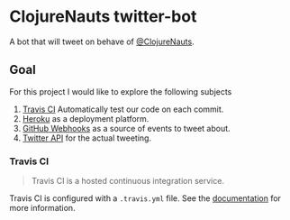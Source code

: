 ClojureNauts twitter-bot
========================

A bot that will tweet on behave of [@ClojureNauts][].

Goal
----

For this project I would like to explore the following subjects

1. [Travis CI][travisci] Automatically test our code on each commit.
2. [Heroku][heroku] as a deployment platform.
3. [GitHub Webhooks][webhooks] as a source of events to tweet about.
4. [Twitter API][twitter] for the actual tweeting.


### Travis CI

> Travis CI is a hosted continuous integration service.

Travis CI is configured with a `.travis.yml` file. See the [documentation][travis-docs] for more information.

[@ClojureNauts]: https://twitter.com/ClojureNauts
[travisci]: https://travis-ci.org/
[heroku]: https://www.heroku.com/
[webhooks]: https://developer.github.com/webhooks/
[twitter]: https://dev.twitter.com/rest/public
[travis-docs]: http://docs.travis-ci.com/
